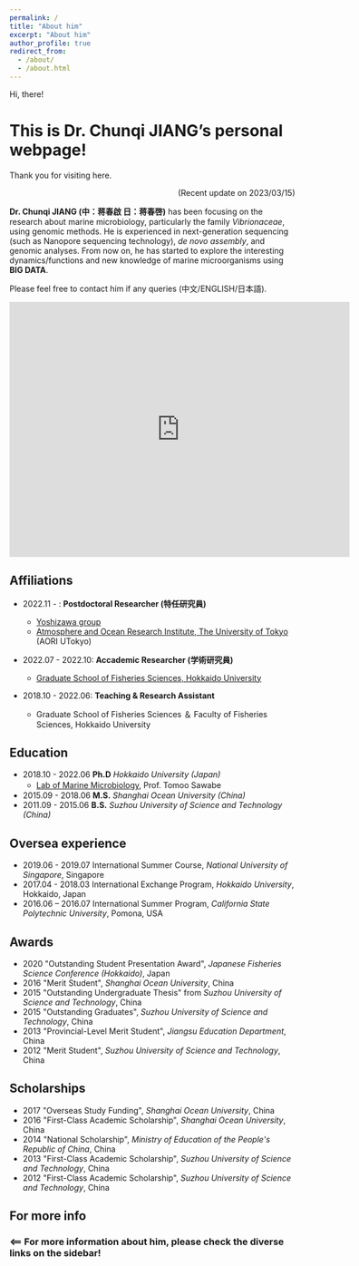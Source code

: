 ```yaml
---
permalink: /
title: "About him"
excerpt: "About him"
author_profile: true
redirect_from: 
  - /about/
  - /about.html
---
```


Hi, there! 

# This is Dr. Chunqi JIANG’s personal webpage!

Thank you for visiting here. 


<p align="right"> (Recent update on 2023/03/15) </p>

**Dr. Chunqi JIANG (中：蒋春啟 日：蒋春啓)** has been focusing on the research about marine microbiology, particularly the family *Vibrionaceae*, using genomic methods. He is experienced in next-generation sequencing (such as Nanopore sequencing technology), *de novo assembly*, and genomic analyses. From now on, he has started to explore the interesting dynamics/functions and new knowledge of marine microorganisms using **BIG DATA**. 

Please feel free to contact him if any queries (中文/ENGLISH/日本語). 
<iframe src="https://www.google.com/maps/embed?pb=!1m18!1m12!1m3!1d6463.822748595619!2d139.93297059999998!3d35.9001862!2m3!1f0!2f0!3f0!3m2!1i1024!2i768!4f13.1!3m3!1m2!1s0x5f8674dbc6534f65%3A0xdc3139354b7c396b!2sAtmosphere%20and%20Ocean%20Research%20Institute%2C%20The%20University%20of%20Tokyo!5e0!3m2!1sen!2sjp!4v1678844783188!5m2!1sen!2sjp" width="600" height="450" style="border:0;" allowfullscreen="" loading="lazy" referrerpolicy="no-referrer-when-downgrade"></iframe>

## Affiliations
* 2022.11 -        : **Postdoctoral Researcher (特任研究員)**
  * [Yoshizawa group](https://genedynamics.aori.u-tokyo.ac.jp/en/vision/)
  * [Atmosphere and Ocean Research Institute, The University of Tokyo](https://www.aori.u-tokyo.ac.jp/) (AORI UTokyo)

* 2022.07 - 2022.10: **Accademic Researcher (学術研究員)**
  * [Graduate School of Fisheries Sciences, Hokkaido University](https://www2.fish.hokudai.ac.jp/)

* 2018.10 - 2022.06: **Teaching & Research Assistant**
  * Graduate School of Fisheries Sciences ＆ Faculty of Fisheries Sciences, Hokkaido University
  
## Education
* 2018.10 - 2022.06  **Ph.D**  *Hokkaido University (Japan)*
  * [Lab of Marine Microbiology](https://micro.fish.hokudai.ac.jp/labs/#welcome), Prof. Tomoo Sawabe　
* 2015.09 - 2018.06  **M.S.**   *Shanghai Ocean University (China)*
* 2011.09 - 2015.06  **B.S.**   *Suzhou University of Science and Technology (China)*

## Oversea experience
* 2019.06 - 2019.07 International Summer Course, *National University of Singapore*, Singapore
* 2017.04 - 2018.03 International Exchange Program, *Hokkaido University*, Hokkaido, Japan
* 2016.06 – 2016.07 International Summer Program, *California State Polytechnic University*, Pomona, USA

## Awards
* 2020 "Outstanding Student Presentation Award", *Japanese Fisheries Science Conference (Hokkaido)*, Japan
* 2016 "Merit Student", *Shanghai Ocean University*, China
* 2015 "Outstanding Undergraduate Thesis" from *Suzhou University of Science and Technology*, China
* 2015 "Outstanding Graduates", *Suzhou University of Science and Technology*, China
* 2013 "Provincial-Level Merit Student", *Jiangsu Education Department*, China
* 2012 "Merit Student", *Suzhou University of Science and Technology*, China

## Scholarships
* 2017 "Overseas Study Funding", *Shanghai Ocean University*, China
* 2016 "First-Class Academic Scholarship", *Shanghai Ocean University*, China
* 2014 "National Scholarship", *Ministry of Education of the People's Republic of China*, China
* 2013 "First-Class Academic Scholarship", *Suzhou University of Science and Technology*, China
* 2012 "First-Class Academic Scholarship", *Suzhou University of Science and Technology*, China

## For more info
### <== For more information about him, please check the diverse links on the sidebar!

